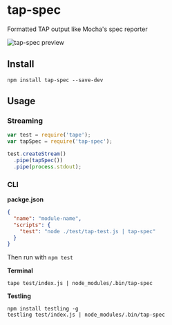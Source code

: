 # tap-spec
 
Formatted TAP output like Mocha's spec reporter

![tap-spec preview](https://cloud.githubusercontent.com/assets/974723/5135637/91582926-70cf-11e4-8daf-1599ff89969b.png)
 
## Install
 
```
npm install tap-spec --save-dev
```

## Usage

### Streaming

```js
var test = require('tape');
var tapSpec = require('tap-spec');

test.createStream()
  .pipe(tapSpec())
  .pipe(process.stdout);
```

### CLI

**packge.json**

```json
{
  "name": "module-name",
  "scripts": {
    "test": "node ./test/tap-test.js | tap-spec"
  }
}
```

Then run with `npm test`
 
**Terminal**

```
tape test/index.js | node_modules/.bin/tap-spec
``` 

**Testling**

```
npm install testling -g
testling test/index.js | node_modules/.bin/tap-spec
```
